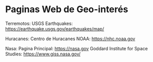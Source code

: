 # Paginas Web de Geo-interés

Terremotos: 
USGS Earthquakes: https://earthquake.usgs.gov/earthquakes/map/

Huracanes: 
Centro de Huracanes NOAA: https://nhc.noaa.gov

Nasa:
Pagina Principal: https://nasa.gov
Goddard Institute for Space Studies: https://www.giss.nasa.gov/